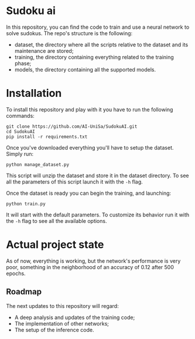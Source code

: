 # Sudoku ai
In this repository, you can find the code to train and use a neural network to solve sudokus. The repo's structure is the following:
- dataset, the directory where all the scripts relative to the dataset and its maintenance are stored;
- training, the directory containing everything related to the training phase;
- models, the directory containing all the supported models.

# Installation
To install this repository and play with it you have to run the following commands:

```
git clone https://github.com/AI-UniSa/SudokuAI.git
cd SudokuAI
pip install -r requirements.txt
```
Once you've downloaded everything you'll have to setup the dataset. Simply run:
```
python manage_dataset.py
```
This script will unzip the dataset and store it in the dataset directory. To see all the parameters of this script launch it with the ` -h ` flag.

Once the dataset is ready you can begin the training, and launching:
```
python train.py
```
It will start with the default parameters. To customize its behavior run it with the ` -h ` flag to see all the available options.

# Actual project state
As of now, everything is working, but the network's performance is very poor, something in the neighborhood of an accuracy of 0.12 after 500 epochs. 
## Roadmap
The next updates to this repository will regard:
- A deep analysis and updates of the training code;
- The implementation of other networks;
- The setup of the inference code.
